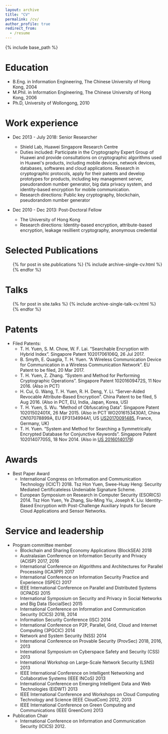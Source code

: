 ```yaml
---
layout: archive
title: "CV"
permalink: /cv/
author_profile: true
redirect_from:
  - /resume
---
```


{% include base_path %}

Education
======
* B.Eng. in Information Engineering, The Chinese University of Hong Kong, 2004
* M.Phil. in Information Engineering, The Chinese University of Hong Kong, 2006
* Ph.D, University of Wollongong, 2010

Work experience
======
* Dec 2013 - July 2018: Senior Researcher
  * Shield Lab, Huawei Singapore Research Centre
  * Duties included: Participate in the Cryptography Expert Group of Huawei and provide consultations on cryptographic
algorithms used in Huawei's products, including mobile devices, network devices, databases, softwares and cloud applications. Research in cryptographic protocols, apply for their patents and develop prototypes for products, including key management server, pseudorandom number generator, big data privacy system, and identity-based encryption for mobile communication.
  * Research directions: Public key cryptography, blockchain, pseudorandom number generator 

* Dec 2010 - Dec 2013: Post-Doctoral Fellow
  * The University of Hong Kong
  * Research directions: Identity-based encryption, attribute-based encryption, leakage resillient cryptography, anonymous credential


Selected Publications
======
  <ul>{% for post in site.publications %}
    {% include archive-single-cv.html %}
  {% endfor %}</ul>
  
Talks
======
  <ul>{% for post in site.talks %}
    {% include archive-single-talk-cv.html %}
  {% endfor %}</ul>
  
Patents
======
* Filed Patents:
  * T. H. Yuen, S. M. Chow, W. F. Lai. “Searchable Encryption with Hybrid Index”. Singapore Patent 10201706106Q, 26 Jul 2017.
  * B. Smyth, E. Quaglia, T. H. Yuen. “A Wireless Communication Device for Communication in a Wireless Communication Network”. EU Patent  to be filed, 20 Mar 2017.
  * T. H. Yuen, Z. Zhang. “System and Method for Performing Cryptographic Operations”. Singapore Patent 10201609472S, 11 Nov 2016. (Also in PCT)
  * H. Cui, G. Wang, T. H. Yuen, R. H. Deng, Y. Li. “Server-Aided Revocable Attribute-Based Encryption”. China Patent to be filed, 5 Aug 2016. (Also in PCT, EU, India, Japan, Korea, US)
  * T. H. Yuen, S. Wu. “Method of Obfuscating Data”. Singapore Patent 10201502401X, 26 Mar 2015. (Also in PCT WO2016153430A1, China CN107078899A, EU EP3134994A1, US [US20170091485](http://www.freepatentsonline.com/y2017/0091485.html), France, Germany, UK)
  * T. H. Yuen. “System and Method for Searching a Symmetrically Encrypted Database for Conjunctive Keywords”. Singapore Patent 10201407705S, 18 Nov 2014. (Also in [US 20160140179](https://patents.justia.com/patent/20160140179))
  
Awards
======  
* Best Paper Award
  * International Congress on Information and Communication Technology (ICICT) 2018. Tsz Hon Yuen, Swee-Huay Heng: Security Mediated Certificateless Undeniable Signature Scheme.
  * European Symposium on Research in Computer Security (ESORICS) 2014. Tsz Hon Yuen, Ye Zhang, Siu-Ming Yiu, Joseph K. Liu: Identity-Based Encryption with Post-Challenge Auxiliary Inputs for Secure Cloud Applications and Sensor Networks. 
 
Service and leadership
======
* Program committee member
  * Blockchain and Sharing Economy Applications (BlockSEA) 2018
  * Australasian Conference on Information Security and Privacy (ACISP) 2017, 2016
  * International Conference on Algorithms and Architectures for Parallel Processing (ICA3PP) 2017
  * International Conference on Information Security Practice and Experience (ISPEC) 2017
  * IEEE International Conference on Parallel and Distributed Systems (ICPADS) 2015
  * International Symposium on Security and Privacy in Social Networks and Big Data (SocialSec) 2015
  * International Conference on Information and Communication Security (ICICS) 2018, 2014
  * Information Security Conference (ISC) 2014
  * International Conference on P2P, Parallel, Grid, Cloud and Internet Computing (3PGCIC) 2014
  * Network and System Security (NSS) 2014
  * International Conference on Provable Security (ProvSec) 2018, 2016, 2013
  * International Symposium on Cyberspace Safety and Security (CSS) 2013
  * International Workshop on Large-Scale Network Security (LSNS) 2013
  * IEEE International Conference on Intelligent Networking and Collaborative Systems (IEEE INCoS) 2013
  * International Conference on Emerging Intelligent Data and Web Technologies (EIDWT) 2013
  * IEEE International Conference and Workshops on Cloud Computing Technology and Science (IEEE
CloudCom) 2012, 2013
  * IEEE International Conference on Green Computing and Communications (IEEE GreenCom) 2013
* Publication Chair 
  * International Conference on Information and Communication Security (ICICS) 2012.

